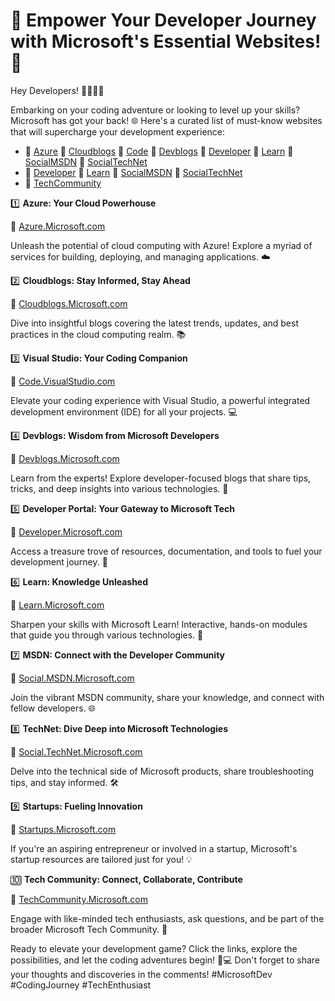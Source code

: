 # 🚀 Empower Your Developer Journey with Microsoft's Essential Websites! 🚀

Hey Developers! 👩‍💻👨‍💻

Embarking on your coding adventure or looking to level up your skills? Microsoft has got your back! 🌐 Here's a curated list of must-know websites that will supercharge your development experience:

- 🔗 [Azure](https://azure.microsoft.com/?WT.mc_id=academic&wt.mc_id=studentamb_282488) 🔗 [Cloudblogs](https://cloudblogs.microsoft.com/?WT.mc_id=academic&wt.mc_id=studentamb_282488) 🔗 [Code](https://code.visualstudio.com/?WT.mc_id=academic&wt.mc_id=studentamb_282488) 🔗 [Devblogs](https://devblogs.microsoft.com/?WT.mc_id=academic&wt.mc_id=studentamb_282488) 🔗 [Developer](https://developer.microsoft.com/?WT.mc_id=academic&wt.mc_id=studentamb_282488) 🔗 [Learn](https://learn.microsoft.com/?WT.mc_id=academic&wt.mc_id=studentamb_282488) 🔗 [SocialMSDN](https://social.msdn.microsoft.com/?WT.mc_id=academic&wt.mc_id=studentamb_282488) 🔗 [SocialTechNet](https://social.technet.microsoft.com/?WT.mc_id=academic&wt.mc_id=studentamb_282488)
- 🔗 [Developer](https://developer.microsoft.com/?WT.mc_id=academic&wt.mc_id=studentamb_282488) 🔗 [Learn](https://learn.microsoft.com/?WT.mc_id=academic&wt.mc_id=studentamb_282488) 🔗 [SocialMSDN](https://social.msdn.microsoft.com/?WT.mc_id=academic&wt.mc_id=studentamb_282488) 🔗 [SocialTechNet](https://social.technet.microsoft.com/?WT.mc_id=academic&wt.mc_id=studentamb_282488)
- 🔗 [TechCommunity](https://techcommunity.microsoft.com/?WT.mc_id=academic&wt.mc_id=studentamb_282488)

1️⃣ **Azure: Your Cloud Powerhouse**

🔗 [Azure.Microsoft.com](https://azure.microsoft.com/?WT.mc_id=academic&wt.mc_id=studentamb_282488)

Unleash the potential of cloud computing with Azure! Explore a myriad of services for building, deploying, and managing applications. ☁️

2️⃣ **Cloudblogs: Stay Informed, Stay Ahead**

🔗 [Cloudblogs.Microsoft.com](https://cloudblogs.microsoft.com/?WT.mc_id=academic&wt.mc_id=studentamb_282488)

Dive into insightful blogs covering the latest trends, updates, and best practices in the cloud computing realm. 📚

3️⃣ **Visual Studio: Your Coding Companion**

🔗 [Code.VisualStudio.com](https://code.visualstudio.com/?WT.mc_id=academic&wt.mc_id=studentamb_282488)

Elevate your coding experience with Visual Studio, a powerful integrated development environment (IDE) for all your projects. 💻

4️⃣ **Devblogs: Wisdom from Microsoft Developers**

🔗 [Devblogs.Microsoft.com](https://devblogs.microsoft.com/?WT.mc_id=academic&wt.mc_id=studentamb_282488)

Learn from the experts! Explore developer-focused blogs that share tips, tricks, and deep insights into various technologies. 🧠

5️⃣ **Developer Portal: Your Gateway to Microsoft Tech**

🔗 [Developer.Microsoft.com](https://developer.microsoft.com/?WT.mc_id=academic&wt.mc_id=studentamb_282488)

Access a treasure trove of resources, documentation, and tools to fuel your development journey. 🚀

6️⃣ **Learn: Knowledge Unleashed**

🔗 [Learn.Microsoft.com](https://learn.microsoft.com/?WT.mc_id=academic&wt.mc_id=studentamb_282488)

Sharpen your skills with Microsoft Learn! Interactive, hands-on modules that guide you through various technologies. 📖

7️⃣ **MSDN: Connect with the Developer Community**

🔗 [Social.MSDN.Microsoft.com](https://social.msdn.microsoft.com/?WT.mc_id=academic&wt.mc_id=studentamb_282488)

Join the vibrant MSDN community, share your knowledge, and connect with fellow developers. 🌐

8️⃣ **TechNet: Dive Deep into Microsoft Technologies**

🔗 [Social.TechNet.Microsoft.com](https://social.technet.microsoft.com/?WT.mc_id=academic&wt.mc_id=studentamb_282488)

Delve into the technical side of Microsoft products, share troubleshooting tips, and stay informed. 🛠️

9️⃣ **Startups: Fueling Innovation**

🔗 [Startups.Microsoft.com](https://startups.microsoft.com/?WT.mc_id=academic&wt.mc_id=studentamb_282488)

If you're an aspiring entrepreneur or involved in a startup, Microsoft's startup resources are tailored just for you! 💡

🔟 **Tech Community: Connect, Collaborate, Contribute**

🔗 [TechCommunity.Microsoft.com](https://techcommunity.microsoft.com/?WT.mc_id=academic&wt.mc_id=studentamb_282488)

Engage with like-minded tech enthusiasts, ask questions, and be part of the broader Microsoft Tech Community. 🤝

Ready to elevate your development game? Click the links, explore the possibilities, and let the coding adventures begin! 🚀💻 Don't forget to share your thoughts and discoveries in the comments! #MicrosoftDev #CodingJourney #TechEnthusiast
